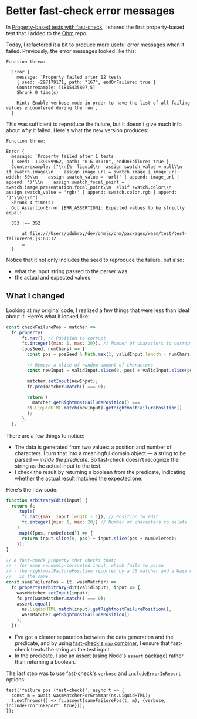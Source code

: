 # Better fast-check error messages

In [Property-based tests with fast-check](./2025-07-27-Property-based-tests-with-fast-check.md), I shared the first property-based test that I added to the [Ohm](https://ohmjs.org) repo.

Today, I refactored it a bit to produce more useful error messages when it failed. Previously, the error messages looked like this:

```
Function threw:

  Error {
    message: `Property failed after 12 tests
    { seed: -297179171, path: "167", endOnFailure: true }
    Counterexample: [1815435807,5]
    Shrunk 0 time(s)

    Hint: Enable verbose mode in order to have the list of all failing values encountered during the run`,
  }
```

This was sufficient to reproduce the failure, but it doesn't give much info about _why_ it failed. Here's what the new version produces:

```
Function threw:

Error {
  message: `Property failed after 1 tests
  { seed: -1139159962, path: "0:6:0:0:0", endOnFailure: true }
  Counterexample: ["\\n{%- liquid\\n  assign swatch_value = null\\n  if swatch.image\\n    assign image_url = swatch.image | image_url: width: 50\\n    assign swatch_value = 'url(' | append: image_url | append: ')'\\n    assign swatch_focal_point = swatch.image.presentation.focal_point\\n  elsif swatch.color\\n    assign swatch_value = 'rgb(' | append: swatch.color.rgb | append: ')'\\n}\\n"]
  Shrunk 4 time(s)
  Got AssertionError [ERR_ASSERTION]: Expected values to be strictly equal:

  353 !== 352

      at file:///Users/pdubroy/dev/ohmjs/ohm/packages/wasm/test/test-failurePos.js:63:12
      …
  }
```

Notice that it not only includes the seed to reproduce the failure, but also:

- what the input string passed to the parser was
- the actual and expected values

## What I changed

Looking at my original code, I realized a few things that were less than ideal about it. Here's what it looked like:

```js
const checkFailurePos = matcher =>
  fc.property(
      fc.nat(), // Position to corrupt
      fc.integer({min: 1, max: 20}), // Number of characters to corrupt
      (posSeed, numChars) => {
        const pos = posSeed % Math.max(1, validInput.length - numChars);

        // Remove a slice of random amount of characters
        const newInput = validInput.slice(0, pos) + validInput.slice(pos + numChars);

        matcher.setInput(newInput);
        fc.pre(matcher.match() === 0);

        return (
          matcher.getRightmostFailurePosition() ===
        ns.LiquidHTML.match(newInput).getRightmostFailurePosition()
        );
      },
  );
```

There are a few things to notice:

- The data is generated from two values: a position and number of characters. I turn that into a meaningful domain object — a string to be parsed — _inside the predicate._ So fast-check doesn't recognize the string as the actual input to the test.
- I check the result by returning a boolean from the predicate, indicating whether the actual result matched the expected one.

Here's the new code:

```js
function arbitraryEdit(input) {
  return fc
    .tuple(
      fc.nat({max: input.length - 1}), // Position to edit
      fc.integer({min: 1, max: 20}) // Number of characters to delete
    )
    .map(([pos, numDeleted]) => {
      return input.slice(0, pos) + input.slice(pos + numDeleted);
    });
}

// A fast-check property that checks that:
// - for some randomly-corrupted input, which fails to parse
// - the rightmostFailurePosition reported by a JS matcher and a Wasm matcher
//   is the same.
const sameFailurePos = (t, wasmMatcher) =>
  fc.property(arbitraryEdit(validInput), input => {
    wasmMatcher.setInput(input);
    fc.pre(wasmMatcher.match() === 0);
    assert.equal(
      ns.LiquidHTML.match(input).getRightmostFailurePosition(),
      wasmMatcher.getRightmostFailurePosition()
    );
  });
```

- I've got a clearer separation between the data generation and the predicate, and by using [fast-check's `map` combiner](https://fast-check.dev/docs/core-blocks/arbitraries/combiners/any/#map), I ensure that fast-check treats the string as the test input.
- In the predicate, I use an assert (using Node's `assert` package) rather than returning a boolean.

The last step was to use fast-check's `verbose` and `includeErrorInReport` options:

```
test('failure pos (fast-check)', async t => {
  const m = await wasmMatcherForGrammar(ns.LiquidHTML);
  t.notThrows(() => fc.assert(sameFailurePos(t, m), {verbose, includeErrorInReport: true}));
});
```
